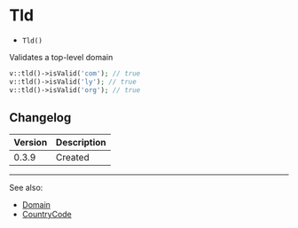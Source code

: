 # Tld

- `Tld()`

Validates a top-level domain

```php
v::tld()->isValid('com'); // true
v::tld()->isValid('ly'); // true
v::tld()->isValid('org'); // true
```

## Changelog

Version | Description
--------|-------------
  0.3.9 | Created

***
See also:

- [Domain](Domain.md)
- [CountryCode](CountryCode.md)
